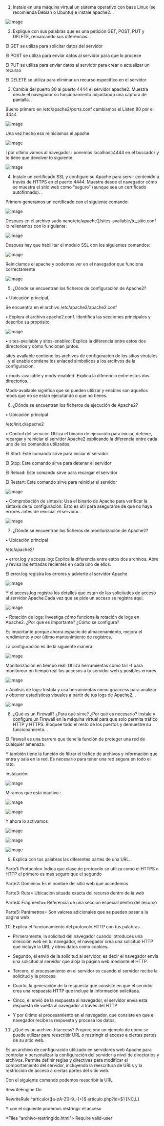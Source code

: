 1. Instale en una máquina virtual un sistema operativo con base Linux (se recomienda Debian o Ubuntu) e instale apache2. .
   
 ![image](https://github.com/EricCipresGonz/despliegue-de-aplicaciones-web/assets/144775307/7cc2a489-2a8c-4c44-8a28-c8286bce53c6)
 

3. Explique con sus palabras que es una petición GET, POST, PUT y DELETE, remarcando sus diferencias. .  

El GET se utiliza para solicitar datos del servidor  

El POST se utiliza para enviar datos al servidor para que lo procese 

El PUT se utiliza para enviar datos al servidor para crear o actualizar un recurso 

El DELETE se utiliza para eliminar un recurso especifico en el servidor 


 

3. Cambie del puerto 80 al puerto 4444 el servidor apache2. Muestra desde el navegador su funcionamiento adjuntando una captura de pantalla. .  


Bueno primero en /etc/apache2/ports.conf cambiamos el Listen 80 por el 4444 








![image](https://github.com/EricCipresGonz/despliegue-de-aplicaciones-web/assets/144775307/55354da2-70ab-4a6a-9981-4ef284b169f3)







Una vez hecho eso reiniciamos el apache 












![image](https://github.com/EricCipresGonz/despliegue-de-aplicaciones-web/assets/144775307/e91b4fdb-cd5b-4ed7-b355-aa4526836668)












I por ultimo vamos al navegador i ponemos localhost:4444 en el buscador y te tiene que devolver lo siguiente: 













![image](https://github.com/EricCipresGonz/despliegue-de-aplicaciones-web/assets/144775307/73e5dec9-1830-4c5a-b2c0-4fa555570e6c)


4. Instale un certificado SSL y configure su Apache para servir contenido a través de HTTPS en el puerto 4444. Muestre desde el navegador cómo se muestra el sitio web como "seguro" (aunque sea un certificado autofirmado). .  

Primero generamos un certificado con el siguiente comando: 

![image](https://github.com/EricCipresGonz/despliegue-de-aplicaciones-web/assets/144775307/4e959e98-f587-4070-bb4e-9b82d1e20559)








Despues en el archivo sudo nano/etc/apache2/sites-available/tu_sitio.conf lo rellenamos con lo siguiente: 

![image](https://github.com/EricCipresGonz/despliegue-de-aplicaciones-web/assets/144775307/4da81108-c971-4b93-8648-90c4507dc9df)











Despues hay que hablilitar el modulo SSL con los siguientes comandos: 


![image](https://github.com/EricCipresGonz/despliegue-de-aplicaciones-web/assets/144775307/21a893fe-f2b0-4568-9e5e-218732814e5b)




Reiniciamos el apache y  podemos ver en el navegador que funciona correctamente 




![image](https://github.com/EricCipresGonz/despliegue-de-aplicaciones-web/assets/144775307/05ca144f-83c2-439d-b787-92dcc1ea9455)





5. ¿Dónde se encuentran los ficheros de configuración de Apache2?  

• Ubicación principal. 

Se encuentra en el archivo /etc/apache2/apache2.conf 

 • Explora el archivo apache2.conf. Identifica las secciones principales y describe su propósito.  
 

![image](https://github.com/EricCipresGonz/despliegue-de-aplicaciones-web/assets/144775307/79e0bfa5-afe8-4453-b2ec-63088ac67dd8)




• sites-available y sites-enabled: Explica la diferencia entre estos dos directorios y cómo funcionan juntos.  

sites-available contiene los archivos de configuracion de los sitios virutales , y el enable contiene los enlaced simbolicos a los arcihvos de la configuracion. 

• mods-available y mods-enabled: Explica la diferencia entre estos dos directorios. .  

Mods-available significa que se pueden utilizar y enables son aquellos mods que no se estan ejecutando o que no tienes. 

6. ¿Dónde se encuentran los ficheros de ejecución de Apache2? 

 • Ubicación principal  

/etc/init.d/apache2 

• Control del servicio: Utiliza el binario de ejecución para iniciar, detener, recargar y reiniciar el servidor Apache2 explicando la diferencia entre cada uno de los comandos utilizados.  

El Start: Este comando sirve para iniciar el servidor 

El Stop: Este comando sirve para detener el servidor 

El Reload: Este comando sirve para recargar el servidor 

El Restart: Este comando sirve para reiniciar el servidor 


![image](https://github.com/EricCipresGonz/despliegue-de-aplicaciones-web/assets/144775307/a8d29b52-3efd-4edc-8a90-f66252700ecc)



• Comprobación de sintaxis: Usa el binario de Apache para verificar la sintaxis de tu configuración. Esto es útil para asegurarse de que no haya errores antes de reiniciar el servidor. .  


![image](https://github.com/EricCipresGonz/despliegue-de-aplicaciones-web/assets/144775307/bcc44957-a803-4ffd-bd57-5276bd7f5d78)



7. ¿Dónde se encuentran los ficheros de monitorización de Apache2?  

• Ubicación principal  

/etc/apache2/ 

• error.log y access.log: Explica la diferencia entre estos dos archivos. Abre y revisa las entradas recientes en cada uno de ellos. 

El error.log registra los errores y advierte al servidor Apache 

![image](https://github.com/EricCipresGonz/despliegue-de-aplicaciones-web/assets/144775307/86fedd71-a5e1-45c4-86ab-e791794c4a5c)


Y el access.log registra los detalles que estan de las solicitudes de acceso al servidor Apache.Cada vez que se pide un acceso se registra aqui. 


![image](https://github.com/EricCipresGonz/despliegue-de-aplicaciones-web/assets/144775307/4450b37b-6a4c-47bb-ab22-6ef2a18bbafb)



• Rotación de logs: Investiga cómo funciona la rotación de logs en Apache2. ¿Por qué es importante? ¿Cómo se configura?  

Es importante porque ahorra espacio de almacenamiento, mejora el rendimiento y por último mantenimiento de registros. 

La configuración es de la siguiente manera: 

![image](https://github.com/EricCipresGonz/despliegue-de-aplicaciones-web/assets/144775307/2703fe16-2022-49b0-887e-5fea519641f7)



 Monitorización en tiempo real: Utiliza herramientas como tail -f para monitorear en tiempo real los accesos a tu servidor web y posibles errores.  

 ![image](https://github.com/EricCipresGonz/despliegue-de-aplicaciones-web/assets/144775307/65eb7399-60da-428e-8ee7-20b4957bf130)

• Análisis de logs: Instala y usa herramientas como goaccess para analizar y obtener estadísticas visuales a partir de tus logs de Apache2. . 



![image](https://github.com/EricCipresGonz/despliegue-de-aplicaciones-web/assets/144775307/b585bc80-dea9-4e98-917f-615cb82797eb)


8. ¿Qué es un Firewall? ¿Para qué sirve? ¿Por qué es necesario? Instale y configure un Firewall en la máquina virtual para que solo permita tráfico HTTP y HTTPS. Bloquee todo el resto de los puertos y demuestre su funcionamiento. .  

El Firewall es una barrera que tiene la función de proteger una red de cualquier amenaza. 

Y también tiene la función de filtrar el tráfico de archivos y información que entra y sala en la red. Es necesario para tener una red segura en todo el rato. 

Instalación: 

![image](https://github.com/EricCipresGonz/despliegue-de-aplicaciones-web/assets/144775307/d309df2f-577b-4c72-a4fa-330ea55a5121)


Miramos que esta inactivo : 


![image](https://github.com/EricCipresGonz/despliegue-de-aplicaciones-web/assets/144775307/7a3a754d-21b9-4563-8c56-e3cc27f82041)



![image](https://github.com/EricCipresGonz/despliegue-de-aplicaciones-web/assets/144775307/f7214762-3afe-4d9a-b29f-09fc72c9c721)


Y ahora lo activamos 



![image](https://github.com/EricCipresGonz/despliegue-de-aplicaciones-web/assets/144775307/36d3de4f-d15b-4c92-9336-821bacf3fb8f)




![image](https://github.com/EricCipresGonz/despliegue-de-aplicaciones-web/assets/144775307/48181ca3-946c-4c0e-9375-701b3165536a)




![image](https://github.com/EricCipresGonz/despliegue-de-aplicaciones-web/assets/144775307/d2ce1ec2-2141-4467-83ba-74d94b889a61)




9. Explica con tus palabras las diferentes partes de una URL. .  

Parte1: Protocolo= Indica que clase de protocolo se utiliza como el HTTPS o HTTP el primero es mas seguro que el segundo 

Parte2: Dominio= Es el nombre del sitio web que accedemos 

Parte3: Ruta= Ubicación situada exacta del recurso dentro de la web 

Parte4: Fragmento= Referencia de una sección especial dentro del recurso 

Parte5: Parámetros= Son valores adicionales que se pueden pasar a la pagina web  

10. Explica el funcionamiento del protocolo HTTP con tus palabras. . 

- Primeramente, la solicitud del navegador cuando introduces una dirección web en tu navegador, el navegador crea una solicitud HTTP que incluye la URL y otros datos como cookies. 

- Segundo, él envió de la solicitud al servidor, es decir el navegador envía una solicitud al servidor que aloja la página web mediante el HTTP. 

- Tercero, el procesamiento en el servidor es cuando el servidor recibe la solicitud y la procesa 

- Cuarto, la generación de la respuesta que consiste en que el servidor crea una respuesta HTTP que incluye la información solicitada. 

- Cinco, el envió de la respuesta al navegador, el servidor envía esta respuesta de vuelta al navegador a través del HTTP 

- Y por último el procesamiento en el navegador, que consiste en que el navegador recibe la respuesta y procesa los datos. 

 11. ¿Qué es un archivo .htaccess? Proporcione un ejemplo de cómo se puede utilizar para reescribir URL o restringir el acceso a ciertas partes de su sitio web. 

Es un archivo de configuración utilizado en servidores web Apache para controlar y personalizar la configuración del servidor a nivel de directorios y archivos. Permite definir reglas y directivas para modificar el comportamiento del servidor, incluyendo la reescritura de URLs y la restricción de acceso a ciertas partes del sitio web. 

 

 

Con el siguiente comando podemos reescribir la URL 

 

RewriteEngine On  

 RewriteRule ^articulo/([a-zA-Z0-9_-]+)$ articulo.php?id=$1 [NC,L] 

 

Y con el siguiente podemos restringir el acceso 

 

<Files "archivo-restringido.html"> Require valid-user </Files> 

 

